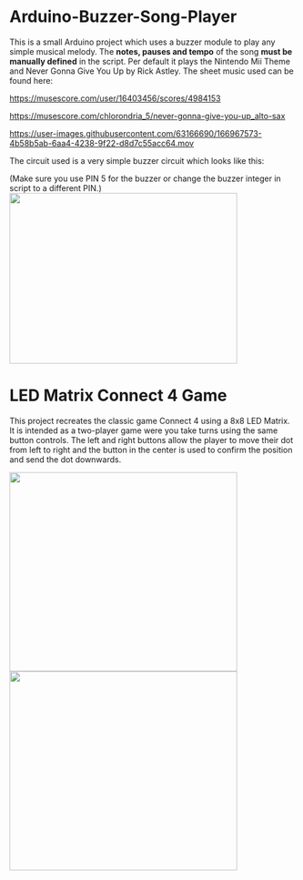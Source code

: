 # Arduino-Buzzer-Song-Player
This is a small Arduino project which uses a buzzer module to play any simple musical melody.
The **notes, pauses and tempo** of the song **must be manually defined** in the script. Per default it plays the Nintendo Mii Theme and Never Gonna Give You Up by Rick Astley. The sheet music used can be found here: 

https://musescore.com/user/16403456/scores/4984153

https://musescore.com/chlorondria_5/never-gonna-give-you-up_alto-sax

https://user-images.githubusercontent.com/63166690/166967573-4b58b5ab-6aa4-4238-9f22-d8d7c55acc64.mov

The circuit used is a very simple buzzer circuit which looks like this:

(Make sure you use PIN 5 for the buzzer or change the buzzer integer in script to a different PIN.)
<img src="https://user-images.githubusercontent.com/63166690/166476836-02270979-d89d-446f-9485-253145414c78.png" width="400" height="300">


# LED Matrix Connect 4 Game
This project recreates the classic game Connect 4 using a 8x8 LED Matrix. It is intended as a two-player game were you take turns using the same button controls. The left and right buttons allow the player to move their dot from left to right and the button in the center is used to confirm the position and send the dot downwards. 

<img src="https://user-images.githubusercontent.com/63166690/166999177-61801394-735d-483e-941e-e405ddc9b6c1.png" width="400" height="350">
<img src="https://user-images.githubusercontent.com/63166690/166990364-e390ed3c-c8b6-4d08-81c3-12b2accb6529.png" width="400" height="350">
